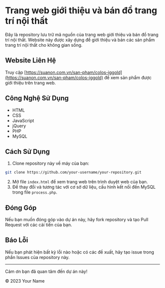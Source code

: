 
# Trang web giới thiệu và bán đồ trang trí nội thất

Đây là repository lưu trữ mã nguồn của trang web giới thiệu và bán đồ trang trí nội thất. Website này được xây dựng để giới thiệu và bán các sản phẩm trang trí nội thất cho không gian sống.

## Website Liên Hệ

Truy cập [https://suanon.com.vn/san-pham/colos-iggold](https://suanon.com.vn/san-pham/colos-iggold) để xem sản phẩm được giới thiệu trên trang web.

## Công Nghệ Sử Dụng

- HTML
- CSS
- JavaScript
- jQuery
- PHP
- MySQL

## Cách Sử Dụng

1. Clone repository này về máy của bạn:

```bash
git clone https://github.com/your-username/your-repository.git
```

2. Mở file `index.html` để xem trang web trên trình duyệt web của bạn.
3. Để thay đổi và tương tác với cơ sở dữ liệu, cấu hình kết nối đến MySQL trong file `process.php`.

## Đóng Góp

Nếu bạn muốn đóng góp vào dự án này, hãy fork repository và tạo Pull Request với các cải tiến của bạn.

## Báo Lỗi

Nếu bạn phát hiện bất kỳ lỗi nào hoặc có các đề xuất, hãy tạo issue trong phần Issues của repository này.

---

Cảm ơn bạn đã quan tâm đến dự án này!

© 2023 Your Name
```
